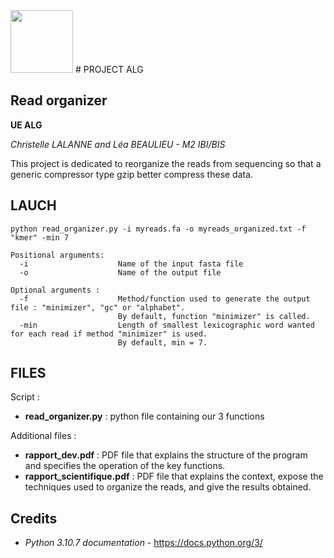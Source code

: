 <img src="https://upload.wikimedia.org/wikipedia/fr/thumb/6/6c/Logo_Universit%C3%A9_Rennes_1_.svg/1280px-Logo_Universit%C3%A9_Rennes_1_.svg.png" height="100px"/>
# PROJECT ALG

## Read organizer

**UE ALG**

*Christelle LALANNE and Léa BEAULIEU - M2 IBI/BIS*

This project is dedicated to reorganize the reads from sequencing so that a generic compressor type gzip better compress these data.

## LAUCH

`python read_organizer.py -i myreads.fa -o myreads_organized.txt -f "kmer" -min 7`


```
Positional arguments:
  -i                    Name of the input fasta file 
  -o                    Name of the output file
  
Optional arguments :
  -f                    Method/function used to generate the output file : "minimizer", "gc" or "alphabet".
                        By default, function "minimizer" is called.
  -min                  Length of smallest lexicographic word wanted for each read if method "minimizer" is used.
                        By default, min = 7.

```

## FILES

Script :
* **read_organizer.py** : python file containing our 3 functions

Additional files : 
* **rapport_dev.pdf** : PDF file that explains the structure of the program and specifies the operation of the key functions.
* **rapport_scientifique.pdf** : PDF file that explains the context, expose the techniques used to organize the reads, and give the results obtained.

## Credits 

* *Python 3.10.7 documentation* - https://docs.python.org/3/

